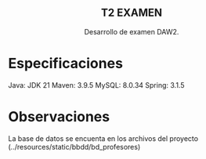 <div align="center">
  <h2>T2 EXAMEN</h2>
  <p>Desarrollo de examen DAW2.</p>
</div>

# Especificaciones
Java: JDK 21
Maven: 3.9.5
MySQL: 8.0.34
Spring: 3.1.5

# Observaciones
La base de datos se encuenta en los archivos del proyecto (../resources/static/bbdd/bd_profesores)
